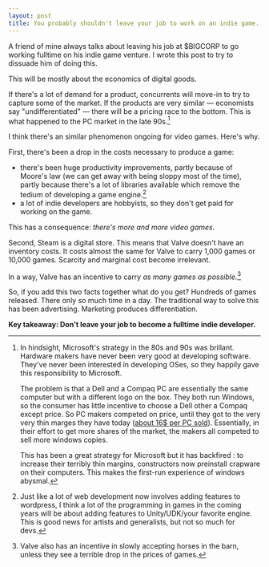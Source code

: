 ```yaml
---
layout: post
title: You probably shouldn't leave your job to work on an indie game.
---
```

A friend of mine always talks about leaving his job at $BIGCORP to go working fulltime on his indie game venture. I wrote this post to try to dissuade him of doing this.

This will be mostly about the economics of digital goods.

<!-- more -->
If there's a lot of demand for a product, concurrents will move-in to try to capture some of the market. If the products are very similar &mdash; economists say "undifferentiated" &mdash; there will be a pricing race to the bottom. This is what happened to the PC market in the late 90s.[^pcmarket] 

I think there's an similar phenomenon ongoing for video games. Here's why.

First, there's been a drop in the costs necessary to produce a game: 

- there's been huge productivity improvements, partly because of Moore's law (we can get away with being sloppy most of the time), partly because there's a lot of libraries available which remove the tedium of developing a game engine.[^devartists]
- a lot of indie developers are hobbyists, so they don't get paid for working on the game.

This has a consequence: _there's more and more video games._

Second, Steam is a digital store. This means that Valve doesn't have an inventory costs. It costs almost the same for Valve to carry 1,000  games or 10,000 games. Scarcity and marginal cost become irrelevant.

In a way, Valve has an incentive to carry _as many games as possible._[^barn]

So, if you add this two facts together what do you get? Hundreds of games released. There only so much time in a day.
The traditional way to solve this has been advertising. Marketing produces differentiation. 

**Key takeaway: Don't leave your job to become a fulltime indie developer.**

[^pcmarket]: 
    In hindsight, Microsoft's strategy in the 80s and 90s was brillant. 
    Hardware makers have never been very good at developing software. They've never been interested in developing OSes, so they happily gave this responsibility to Microsoft.

    The problem is that a Dell and a Compaq PC are essentially the same computer but with a different logo on the box. They both run Windows, so the consumer has little incentive to choose a Dell other a Compaq except price. So PC makers competed on price, until they got to the very very thin marges they have today ([about 16$ per PC sold](http://www.theguardian.com/technology/2014/jan/09/pc-value-trap-windows-chrome-hp-dell-lenovo-asus-acer)).
    Essentially, in their effort to get more shares of the market, the makers all competed to sell more windows copies. 

    This has been a great strategy for Microsoft but it has backfired : to increase their terribly thin margins, constructors now preinstall crapware on their computers. This makes the first-run experience of windows abysmal.

[^devartists]: Just like a lot of web development now involves adding features to wordpress, I think a lot of the programming in games in the coming years will be about adding features to Unity/UDK/your favorite engine. This is good news for artists and generalists, but not so much for devs.

[^barn]: Valve also has an incentive in slowly accepting horses in the barn, unless they see a terrible drop in the prices of games.
